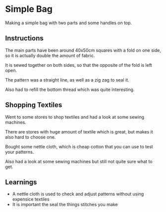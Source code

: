 # Simple Bag

Making a simple bag with two parts and some handles on top.


## Instructions

The main parts have been around 40x50cm squares with a fold on one side, so it is actually double the amount of fabric.

It is sewed together on both sides, so that the opposite of the fold is left open.

The pattern was a straight line, as well as a zig zag to seal it.

Also had to refill the bottom thread which was quite interesting.


## Shopping Textiles

Went to some stores to shop textiles and had a look at some sewing machines.

There are stores with huge amount of textile which is great, but makes it also hard to choose one.

Bought some nettle cloth, which is cheap cotton that you can use to test your patterns.

Also had a look at some sewing machines but still not quite sure what to get.


## Learnings

- A nettle cloth is used to check and adjust patterns without using expensice textiles
- It is important the seal the things stitches you make